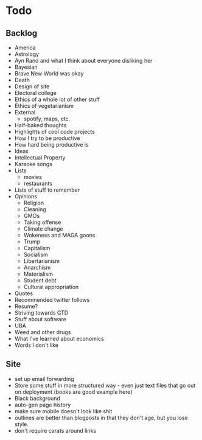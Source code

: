 # Todo

## Backlog

- America
- Astrology
- Ayn Rand and what I think about everyone disliking her
- Bayesian
- Brave New World was okay
- Death
- Design of site
- Electoral college
- Ethics of a whole lot of other stuff
- Ethics of vegetarianism
- External
    - spotify, maps, etc.
- Half-baked thoughts
- Highlights of cool code projects
- How I try to be productive
- How hard being productive is
- Ideas
- Intellectual Property
- Karaoke songs
- Lists
    - movies
    - restaurants
- Lists of stuff to remember
- Opinions
    - Religion
    - Cleaning
    - GMOs
    - Taking offense
    - Climate change
    - Wokeness and MAGA goons
    - Trump
    - Capitalism
    - Socialism
    - Libertarianism
    - Anarchism
    - Materialism
    - Student debt
    - Cultural appropriation
- Quotes
- Recommended twitter follows
- Resume?
- Striving towards GTD
- Stuff about software
- UBA
- Weed and other drugs
- What I've learned about economics
- Words I don't like




## Site

- set up email forwarding
- Store some stuff in more structured way - even just text files that go out on deployment (books are good example here)
- Black background
- auto-gen page history
- make sure mobile doesn't look like shit
- outlines are better than blogposts in that they don't age, but you lose style.
- don't require carats around links







